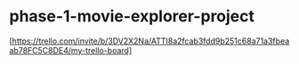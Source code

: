 # phase-1-movie-explorer-project

[https://trello.com/invite/b/3DV2X2Na/ATTI8a2fcab3fdd9b251c68a71a3fbeaab78FC5C8DE4/my-trello-board]

